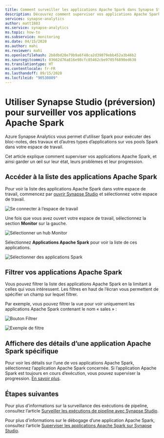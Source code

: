 ```yaml
---
title: Comment surveiller les applications Apache Spark dans Synapse Studio
description: Découvrez comment superviser vos applications Apache Spark en utilisant Synapse Studio.
services: synapse-analytics
author: matt1883
ms.service: synapse-analytics
ms.topic: how-to
ms.subservice: monitoring
ms.date: 04/15/2020
ms.author: mahi
ms.reviewer: mahi
ms.openlocfilehash: 2b8dbd20e79b9a6f48ca2d39079ebb452a3b46b2
ms.sourcegitcommit: 03662d76a816e98cfc85462cbe9705f6890ed638
ms.translationtype: HT
ms.contentlocale: fr-FR
ms.lasthandoff: 09/15/2020
ms.locfileid: "90530809"
---
```

# <a name="use-synapse-studio-preview-to-monitor-your-apache-spark-applications"></a>Utiliser Synapse Studio (préversion) pour surveiller vos applications Apache Spark

Azure Synapse Analytics vous permet d’utiliser Spark pour exécuter des bloc-notes, des travaux et d’autres types d’applications sur vos pools Spark dans votre espace de travail.

Cet article explique comment superviser vos applications Apache Spark, et ainsi garder un œil sur leur état, leurs problèmes et leur progression.

## <a name="access-apache-spark-applications-list"></a>Accéder à la liste des applications Apache Spark

Pour voir la liste des applications Apache Spark dans votre espace de travail, commencez par [ouvrir Synapse Studio](https://web.azuresynapse.net/) et sélectionnez votre espace de travail.

![Se connecter à l’espace de travail](./media/common/login-workspace.png)

Une fois que vous avez ouvert votre espace de travail, sélectionnez la section **Monitor** sur la gauche.

![Sélectionner un hub Monitor](./media/common/left-nav.png)

Sélectionnez **Applications Apache Spark** pour voir la liste de ces applications.

 ![Sélectionner des applications Spark](./media/how-to-monitor-spark-applications/monitor-hub-nav-sparkapplications.png)

## <a name="filter-your-apache-spark-applications"></a>Filtrer vos applications Apache Spark

Vous pouvez filtrer la liste des applications Apache Spark en la limitant à celles qui vous intéressent. Les filtres en haut de l’écran vous permettent de spécifier un champ sur lequel filtrer.

Par exemple, vous pouvez filtrer la vue pour voir uniquement les applications Apache Spark contenant le nom « sales » :

![Bouton Filtrer](./media/common/filter-button.png)

![Exemple de filtre](./media/how-to-monitor-spark-applications/filter-example.png)

## <a name="view-details-about-a-specific-apache-spark-application"></a>Affichere des détails d’une application Apache Spark spécifique

Pour voir les détails sur l’une de vos applications Apache Spark, sélectionnez l’application Apache Spark concernée. Si l’application Apache Spark est toujours en cours d’exécution, vous pouvez superviser la progression. [En savoir plus](apache-spark-applications.md).

## <a name="next-steps"></a>Étapes suivantes

Pour plus d’informations sur la surveillance des exécutions de pipeline, consultez l’article [Surveiller les exécutions de pipeline avec Synapse Studio](how-to-monitor-pipeline-runs.md). 

Pour plus d’informations sur le débogage d’une application Apache Spark, consultez l’article [Superviser les applications Apache Spark sur Synapse Studio](apache-spark-applications.md).